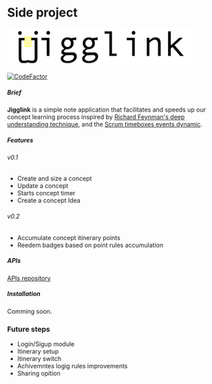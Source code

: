 
# Side project

![Jiggilink](logo.png "Jiggilink")

[![CodeFactor](https://www.codefactor.io/repository/github/plopezgit/studyable-jsp/badge)](https://www.codefactor.io/repository/github/plopezgit/studyable-jsp)

##### Brief
**Jigglink** is a simple note application that facilitates and speeds up our concept learning process inspired by [Richard Feynman's deep understanding technique](https://fs.blog/feynman-technique/), and the [Scrum timeboxes events dynamic](https://www.scrum.org/forum/scrum-forum/7242/time-boxed-events).

##### Features

###### v0.1

- Create and size a concept
- Update a concept
- Starts concept timer
- Create a concept Idea

###### v0.2

- Accumulate concept itinerary points
- Reedem badges based on point rules accumulation


##### APIs 

[APIs repository](https://github.com/plopezgit/studyable-API)


##### Installation 

Comming soon.


### Future steps

- Login/Sigup module
- Itinerary setup
- Itinerary switch
- Achivemntes logig rules improvements
- Sharing opition

